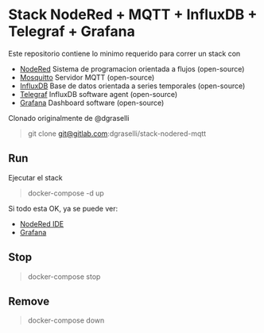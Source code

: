 # Stack NodeRed + MQTT + InfluxDB + Telegraf + Grafana

Este repositorio contiene lo minimo requerido para correr un stack con 

* [NodeRed](https://nodered.org/) Sistema de programacion orientada a flujos (open-source)
* [Mosquitto](https://mosquitto.org/) Servidor MQTT (open-source)
* [InfluxDB](https://www.influxdata.com/products/influxdb-overview/) Base de datos orientada a series temporales (open-source)
* [Telegraf](https://www.influxdata.com/time-series-platform/telegraf/) InfluxDB software agent (open-source)
* [Grafana](https://grafana.com/) Dashboard software (open-source)

Clonado originalmente de @dgraselli

> git clone git@gitlab.com:dgraselli/stack-nodered-mqtt

## Run

Ejecutar el stack

> docker-compose -d up

Si todo esta OK, ya se puede ver:

* [NodeRed IDE](http://localhost:1880)
* [Grafana](http://localhost:3000)

## Stop

> docker-compose stop

## Remove

> docker-compose down
